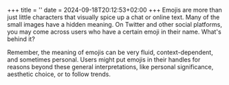 +++
title = ''
date = 2024-09-18T20:12:53+02:00
+++
Emojis are more than just little characters that visually spice up a chat or online text. Many of the small images have a hidden meaning. On Twitter and other social platforms, you may come across users who have a certain emoji in their name. What's behind it?

Remember, the meaning of emojis can be very fluid, context-dependent, and sometimes personal. Users might put emojis in their handles for reasons beyond these general interpretations, like personal significance, aesthetic choice, or to follow trends.